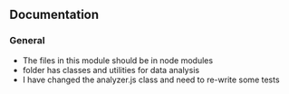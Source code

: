 ## Documentation

### General
* The files in this module should be in node modules
* folder has classes and utilities for data analysis
* I have changed the analyzer.js class and need to re-write some tests
